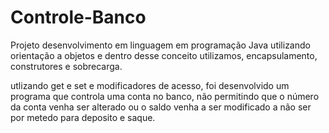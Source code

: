 # Controle-Banco
Projeto desenvolvimento em linguagem em programação Java utilizando orientação a objetos e dentro desse conceito utilizamos, encapsulamento, construtores e sobrecarga.

utlizando get e set e modificadores de acesso, foi desenvolvido um programa que controla uma conta no banco,  não permitindo que o número da conta venha ser alterado ou o saldo venha a ser modificado a não ser por metedo para deposito e saque.
